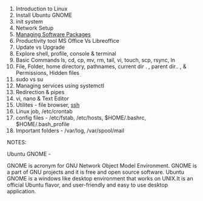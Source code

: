 1. Introduction to Linux
1. Install Ubuntu GNOME
1. init system
1. Network Setup
1. [Managing Software Packages](https://help.ubuntu.com/lts/serverguide/package-management.html)
1. Productivity tool MS Office Vs Libreoffice
1. Update vs Upgrade
1. Explore shell, profile, console & terminal
1. Basic Commands ls, cd, cp, mv, rm, tail, vi, touch, scp, rsync, ln
1. File, Folder, home directory, pathnames, current dir . , parent dir.. , & Permissions, Hidden files
1. sudo vs su
1. Managing services using systemctl
1. Redirection & pipes
1. vi, nano & Text Editor
1. Utilites - file browser, [ssh](ssh.md)
1. Linux job, /etc/crontab 
1. config files - /etc/fstab, /etc/hosts, $HOME/.bashrc, $HOME/.bash_profile
1. Important folders - /var/log, /var/spool/mail

NOTES:

Ubuntu GNOME -

GNOME is acronym for GNU Network Object Model Environment. GNOME is a part of GNU projects and it is free and open source software. Ubuntu GNOME is a windows like desktop environment that works on UNIX.It is an official Ubuntu flavor, and user-friendly and easy to use desktop application. 
